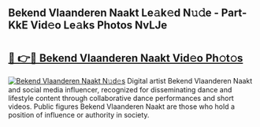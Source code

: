 ## Bekend Vlaanderen Naakt Le𝚊k𝚎d N𝚞𝚍e - Part-KkE Vid𝚎o Le𝚊ks Photos NvLJe

# <h2><a href="http://fb2jcqi.evod.top/?m=Bekend+Vlaanderen+Naakt">🔗 👉🔴 Bekend Vlaanderen Naakt Vid𝚎o Ph𝚘t𝚘s</a></h2>

[![Bekend Vlaanderen Naakt N𝚞d𝚎s](https://i.imgur.com/8V9OHl7.gif)](http://fb2jcqi.evod.top/?m=Bekend+Vlaanderen+Naakt)
Digital artist Bekend Vlaanderen Naakt and social media influencer, recognized for disseminating dance and lifestyle content through collaborative dance performances and short videos. Public figures Bekend Vlaanderen Naakt are those who hold a position of influence or authority in society. 

